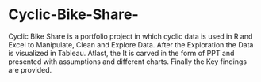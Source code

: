 # Cyclic-Bike-Share-

Cyclic Bike Share is a portfolio project in which cyclic data is used in R and Excel to Manipulate, Clean and Explore Data.
After the Exploration the Data is visualized in Tableau.
Atlast, the It is carved in the form of PPT and presented with assumptions and different charts. Finally the Key findings are provided.
